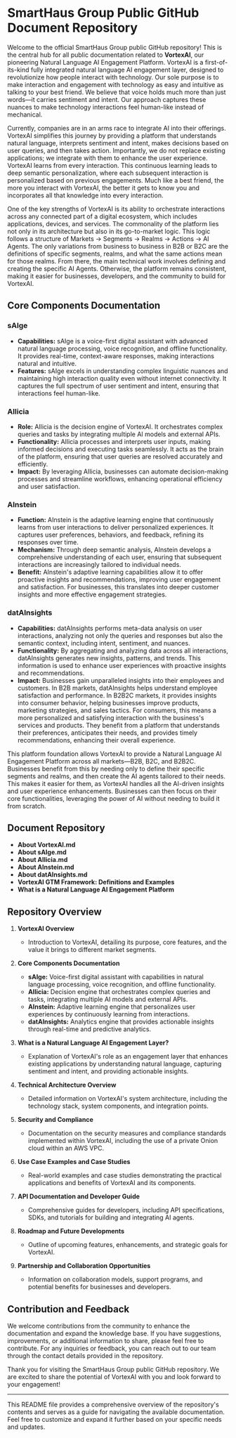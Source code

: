 # SmartHaus Group Public GitHub Document Repository

Welcome to the official SmartHaus Group public GitHub repository! This is the central hub for all public documentation related to **VortexAI**, our pioneering Natural Language AI Engagement Platform. VortexAI is a first-of-its-kind fully integrated natural language AI engagement layer, designed to revolutionize how people interact with technology. Our sole purpose is to make interaction and engagement with technology as easy and intuitive as talking to your best friend. We believe that voice holds much more than just words—it carries sentiment and intent. Our approach captures these nuances to make technology interactions feel human-like instead of mechanical.

Currently, companies are in an arms race to integrate AI into their offerings. VortexAI simplifies this journey by providing a platform that understands natural language, interprets sentiment and intent, makes decisions based on user queries, and then takes action. Importantly, we do not replace existing applications; we integrate with them to enhance the user experience. VortexAI learns from every interaction. This continuous learning leads to deep semantic personalization, where each subsequent interaction is personalized based on previous engagements. Much like a best friend, the more you interact with VortexAI, the better it gets to know you and incorporates all that knowledge into every interaction.

One of the key strengths of VortexAI is its ability to orchestrate interactions across any connected part of a digital ecosystem, which includes applications, devices, and services. The commonality of the platform lies not only in its architecture but also in its go-to-market logic. This logic follows a structure of Markets -> Segments -> Realms -> Actions -> AI Agents. The only variations from business to business in B2B or B2C are the definitions of specific segments, realms, and what the same actions mean for those realms. From there, the main technical work involves defining and creating the specific AI Agents. Otherwise, the platform remains consistent, making it easier for businesses, developers, and the community to build for VortexAI.

## Core Components Documentation

### sAIge
- **Capabilities:** sAIge is a voice-first digital assistant with advanced natural language processing, voice recognition, and offline functionality. It provides real-time, context-aware responses, making interactions natural and intuitive.
- **Features:** sAIge excels in understanding complex linguistic nuances and maintaining high interaction quality even without internet connectivity. It captures the full spectrum of user sentiment and intent, ensuring that interactions feel human-like.

### AIlicia
- **Role:** AIlicia is the decision engine of VortexAI. It orchestrates complex queries and tasks by integrating multiple AI models and external APIs.
- **Functionality:** AIlicia processes and interprets user inputs, making informed decisions and executing tasks seamlessly. It acts as the brain of the platform, ensuring that user queries are resolved accurately and efficiently.
- **Impact:** By leveraging AIlicia, businesses can automate decision-making processes and streamline workflows, enhancing operational efficiency and user satisfaction.

### AInstein
- **Function:** AInstein is the adaptive learning engine that continuously learns from user interactions to deliver personalized experiences. It captures user preferences, behaviors, and feedback, refining its responses over time.
- **Mechanism:** Through deep semantic analysis, AInstein develops a comprehensive understanding of each user, ensuring that subsequent interactions are increasingly tailored to individual needs.
- **Benefit:** AInstein's adaptive learning capabilities allow it to offer proactive insights and recommendations, improving user engagement and satisfaction. For businesses, this translates into deeper customer insights and more effective engagement strategies.

### datAInsights
- **Capabilities:** datAInsights performs meta-data analysis on user interactions, analyzing not only the queries and responses but also the semantic context, including intent, sentiment, and nuances.
- **Functionality:** By aggregating and analyzing data across all interactions, datAInsights generates new insights, patterns, and trends. This information is used to enhance user experiences with proactive insights and recommendations.
- **Impact:** Businesses gain unparalleled insights into their employees and customers. In B2B markets, datAInsights helps understand employee satisfaction and performance. In B2B2C markets, it provides insights into consumer behavior, helping businesses improve products, marketing strategies, and sales tactics. For consumers, this means a more personalized and satisfying interaction with the business's services and products. They benefit from a platform that understands their preferences, anticipates their needs, and provides timely recommendations, enhancing their overall experience.

This platform foundation allows VortexAI to provide a Natural Language AI Engagement Platform across all markets—B2B, B2C, and B2B2C. Businesses benefit from this by needing only to define their specific segments and realms, and then create the AI agents tailored to their needs. This makes it easier for them, as VortexAI handles all the AI-driven insights and user experience enhancements. Businesses can then focus on their core functionalities, leveraging the power of AI without needing to build it from scratch.

## Document Repository

- **About VortexAI.md**
- **About sAIge.md**
- **About AIlicia.md**
- **About AInstein.md**
- **About datAInsights.md**
- **VortexAI GTM Framework: Definitions and Examples**
- **What is a Natural Language AI Engagement Platform**

## Repository Overview

1. **VortexAI Overview**
   - Introduction to VortexAI, detailing its purpose, core features, and the value it brings to different market segments.

2. **Core Components Documentation**
   - **sAIge:** Voice-first digital assistant with capabilities in natural language processing, voice recognition, and offline functionality.
   - **AIlicia:** Decision engine that orchestrates complex queries and tasks, integrating multiple AI models and external APIs.
   - **AInstein:** Adaptive learning engine that personalizes user experiences by continuously learning from interactions.
   - **datAInsights:** Analytics engine that provides actionable insights through real-time and predictive analytics.

3. **What is a Natural Language AI Engagement Layer?**
   - Explanation of VortexAI's role as an engagement layer that enhances existing applications by understanding natural language, capturing sentiment and intent, and providing actionable insights.

4. **Technical Architecture Overview**
   - Detailed information on VortexAI's system architecture, including the technology stack, system components, and integration points.

5. **Security and Compliance**
   - Documentation on the security measures and compliance standards implemented within VortexAI, including the use of a private Onion cloud within an AWS VPC.

6. **Use Case Examples and Case Studies**
   - Real-world examples and case studies demonstrating the practical applications and benefits of VortexAI and its components.

7. **API Documentation and Developer Guide**
   - Comprehensive guides for developers, including API specifications, SDKs, and tutorials for building and integrating AI agents.

8. **Roadmap and Future Developments**
   - Outline of upcoming features, enhancements, and strategic goals for VortexAI.

9. **Partnership and Collaboration Opportunities**
   - Information on collaboration models, support programs, and potential benefits for businesses and developers.

## Contribution and Feedback

We welcome contributions from the community to enhance the documentation and expand the knowledge base. If you have suggestions, improvements, or additional information to share, please feel free to contribute. For any inquiries or feedback, you can reach out to our team through the contact details provided in the repository.

Thank you for visiting the SmartHaus Group public GitHub repository. We are excited to share the potential of VortexAI with you and look forward to your engagement!

---

This README file provides a comprehensive overview of the repository's contents and serves as a guide for navigating the available documentation. Feel free to customize and expand it further based on your specific needs and updates.
